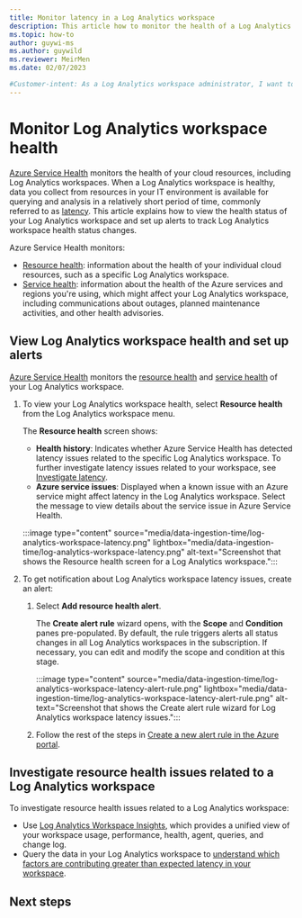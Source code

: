 ```yaml
---
title: Monitor latency in a Log Analytics workspace
description: This article how to monitor the health of a Log Analytics workspace and set up alerts about latency issues specific to the Log Analytics workspace or related to known Azure service issues.
ms.topic: how-to
author: guywi-ms
ms.author: guywild
ms.reviewer: MeirMen
ms.date: 02/07/2023

#Customer-intent: As a Log Analytics workspace administrator, I want to know when there are latency issues in a Log Analytics workspace, so I can act to resolve the issue, contact Microsoft for support, or track that is Azure is meeting its SLA.  
---
```


# Monitor Log Analytics workspace health

[Azure Service Health](../../service-health/overview.md) monitors the health of your cloud resources, including Log Analytics workspaces. When a Log Analytics workspace is healthy, data you collect from resources in your IT environment is available for querying and analysis in a relatively short period of time, commonly referred to as [latency](../logs/data-ingestion-time.md). This article explains how to view the health status of your Log Analytics workspace and set up alerts to track Log Analytics workspace health status changes.  

Azure Service Health monitors:

- [Resource health](../../service-health/resource-health-overview.md): information about the health of your individual cloud resources, such as a specific Log Analytics workspace. 
- [Service health](../../service-health/service-health-overview.md): information about the health of the Azure services and regions you're using, which might affect your Log Analytics workspace, including communications about outages, planned maintenance activities, and other health advisories.

## View Log Analytics workspace health and set up alerts 

[Azure Service Health](../../service-health/overview.md) monitors the [resource health](../../service-health/resource-health-overview.md) and [service health](../../service-health/service-health-overview.md) of your Log Analytics workspace.
 
1. To view your Log Analytics workspace health, select **Resource health** from the Log Analytics workspace menu.

    The **Resource health** screen shows:

    - **Health history**: Indicates whether Azure Service Health has detected latency issues related to the specific Log Analytics workspace. To further investigate latency issues related to your workspace, see [Investigate latency](#investigate-latency).  
    - **Azure service issues**: Displayed when a known issue with an Azure service might affect latency in the Log Analytics workspace. Select the message to view details about the service issue in Azure Service Health.

    :::image type="content" source="media/data-ingestion-time/log-analytics-workspace-latency.png" lightbox="media/data-ingestion-time/log-analytics-workspace-latency.png" alt-text="Screenshot that shows the Resource health screen for a Log Analytics workspace.":::  
    
1. To get notification about Log Analytics workspace latency issues, create an alert:
    1. Select **Add resource health alert**.
    
        The **Create alert rule** wizard opens, with the **Scope** and **Condition** panes pre-populated. By default, the rule triggers alerts all status changes in all Log Analytics workspaces in the subscription. If necessary, you can edit and modify the scope and condition at this stage. 

        :::image type="content" source="media/data-ingestion-time/log-analytics-workspace-latency-alert-rule.png" lightbox="media/data-ingestion-time/log-analytics-workspace-latency-alert-rule.png" alt-text="Screenshot that shows the Create alert rule wizard for Log Analytics workspace latency issues.":::  

    1. Follow the rest of the steps in [Create a new alert rule in the Azure portal](../alerts/alerts-create-new-alert-rule.md#create-a-new-alert-rule-in-the-azure-portal). 

## Investigate resource health issues related to a Log Analytics workspace

To investigate resource health issues related to a Log Analytics workspace:

- Use [Log Analytics Workspace Insights](../logs/log-analytics-workspace-insights-overview.md), which provides a unified view of your workspace usage, performance, health, agent, queries, and change log.
- Query the data in your Log Analytics workspace to [understand which factors are contributing greater than expected latency in your workspace](../logs/data-ingestion-time.md).  

## Next steps



